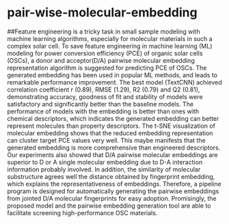 # pair-wise-molecular-embedding  
##Feature engineering is a tricky task in small sample modeling with machine learning algorithms, especially for molecular materials in such a complex solar cell. To save feature engineering in machine learning (ML) modeling for power conversion efficiency (PCE) of organic solar cells (OSCs), a donor and acceptor(D/A) pairwise molecular embedding representation algorithm is suggested for predicting PCE of OSCs. The generated embedding has been used in popular ML methods, and leads to remarkable performance improvement. The best model (TextCNN) achieved correlation coefficient r (0.89), RMSE (1.29), R2 (0.79) and Q2 (0.81), demonstrating accuracy, goodness of fit and stability of models were satisfactory and significantly better than the baseline models. The performance of models with the embedding is better than ones with chemical descriptors, which indicates the generated embedding can better represent molecules than property descriptors. The t-SNE visualization of molecular embedding shows that the reduced embedding representation can cluster target PCE values very well. This maybe manifests that the generated embedding is more comprehensive than engineered descriptors. Our experiments also showed that D/A pairwise molecular embeddings are superior to D or A single molecular embedding due to D-A interaction information probably involved. In addition, the similarity of molecular substructure agrees well the distance obtained by fingerprint embedding, which explains the representativeness of embeddings. Therefore, a pipeline program is designed for automatically generating the pairwise embeddings from jointed D/A molecular fingerprints for easy adoption. Promisingly, the proposed model and the pairwise embedding generation tool are able to facilitate screening high-performance OSC materials. 
